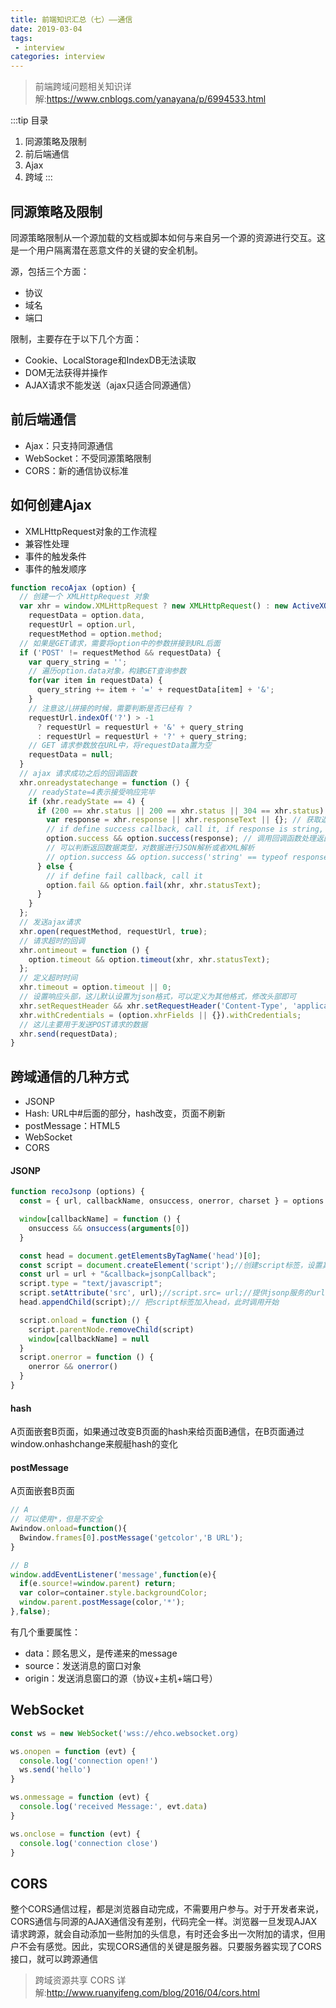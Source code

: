 ```yaml
---
title: 前端知识汇总（七）——通信
date: 2019-03-04
tags:
 - interview        
categories: interview
---
```


> 前端跨域问题相关知识详解:https://www.cnblogs.com/yanayana/p/6994533.html

:::tip 目录
1. 同源策略及限制
2. 前后端通信
3. Ajax
4. 跨域
:::

## 同源策略及限制

同源策略限制从一个源加载的文档或脚本如何与来自另一个源的资源进行交互。这是一个用户隔离潜在恶意文件的关键的安全机制。

源，包括三个方面：

- 协议
- 域名
- 端口

限制，主要存在于以下几个方面：

- Cookie、LocalStorage和IndexDB无法读取
- DOM无法获得并操作
- AJAX请求不能发送（ajax只适合同源通信）

## 前后端通信

- Ajax：只支持同源通信
- WebSocket：不受同源策略限制
- CORS：新的通信协议标准

## 如何创建Ajax

- XMLHttpRequest对象的工作流程
- 兼容性处理
- 事件的触发条件
- 事件的触发顺序

```javascript
function recoAjax (option) {
  // 创建一个 XMLHttpRequest 对象
  var xhr = window.XMLHttpRequest ? new XMLHttpRequest() : new ActiveXObject("Microsoft.XMLHTTP"),
    requestData = option.data,
    requestUrl = option.url,
    requestMethod = option.method;
  // 如果是GET请求，需要将option中的参数拼接到URL后面
  if ('POST' != requestMethod && requestData) {
    var query_string = '';
    // 遍历option.data对象，构建GET查询参数
    for(var item in requestData) {
      query_string += item + '=' + requestData[item] + '&';
    }
    // 注意这儿拼接的时候，需要判断是否已经有 ?
    requestUrl.indexOf('?') > -1
      ? requestUrl = requestUrl + '&' + query_string
      : requestUrl = requestUrl + '?' + query_string;
    // GET 请求参数放在URL中，将requestData置为空
    requestData = null;
  }
  // ajax 请求成功之后的回调函数
  xhr.onreadystatechange = function () {
    // readyState=4表示接受响应完毕
    if (xhr.readyState == 4) {
      if (200 == xhr.status || 200 == xhr.status || 304 == xhr.status) { // 判断状态码
        var response = xhr.response || xhr.responseText || {}; // 获取返回值
        // if define success callback, call it, if response is string, convert it to json objcet
        option.success && option.success(response); // 调用回调函数处理返回数据
        // 可以判断返回数据类型，对数据进行JSON解析或者XML解析
        // option.success && option.success('string' == typeof response ? JSON.parse(response) : response);
      } else {
        // if define fail callback, call it
        option.fail && option.fail(xhr, xhr.statusText);
      }
    }
  };
  // 发送ajax请求
  xhr.open(requestMethod, requestUrl, true);
  // 请求超时的回调
  xhr.ontimeout = function () {
    option.timeout && option.timeout(xhr, xhr.statusText);
  };
  // 定义超时时间
  xhr.timeout = option.timeout || 0;
  // 设置响应头部，这儿默认设置为json格式，可以定义为其他格式，修改头部即可
  xhr.setRequestHeader && xhr.setRequestHeader('Content-Type', 'application/json;charset=utf-8');
  xhr.withCredentials = (option.xhrFields || {}).withCredentials;
  // 这儿主要用于发送POST请求的数据
  xhr.send(requestData);
}
```

## 跨域通信的几种方式

- JSONP
- Hash: URL中#后面的部分，hash改变，页面不刷新
- postMessage：HTML5
- WebSocket
- CORS

#### JSONP

```js
function recoJsonp (options) {
  const = { url, callbackName, onsuccess, onerror, charset } = options

  window[callbackName] = function () {
    onsuccess && onsuccess(arguments[0])
  }

  const head = document.getElementsByTagName('head')[0];         
  const script = document.createElement('script');//创建script标签，设置其属性         
  const url = url + "&callback=jsonpCallback";
  script.type = "text/javascript";                            
  script.setAttribute('src', url);//script.src= url;//提供jsonp服务的url地址
  head.appendChild(script);// 把script标签加入head，此时调用开始

  script.onload = function () {
    script.parentNode.removeChild(script)
    window[callbackName] = null
  }
  script.onerror = function () {
    onerror && onerror()
  }
}
```

#### hash

A页面嵌套B页面，如果通过改变B页面的hash来给页面B通信，在B页面通过window.onhashchange来舰艇hash的变化

#### postMessage

A页面嵌套B页面

```js
// A
// 可以使用*，但是不安全
Awindow.onload=function(){
  Bwindow.frames[0].postMessage('getcolor','B URL');
}

// B
window.addEventListener('message',function(e){
  if(e.source!=window.parent) return;
  var color=container.style.backgroundColor;
  window.parent.postMessage(color,'*');
},false);
```
有几个重要属性：

- data：顾名思义，是传递来的message
- source：发送消息的窗口对象
- origin：发送消息窗口的源（协议+主机+端口号）

## WebSocket

```js
const ws = new WebSocket('wss://ehco.websocket.org)

ws.onopen = function (evt) {
  console.log('connection open!')
  ws.send('hello')
}

ws.onmessage = function (evt) {
  console.log('received Message:', evt.data)
}

ws.onclose = function (evt) {
  console.log('connection close')
}
```

## CORS

整个CORS通信过程，都是浏览器自动完成，不需要用户参与。对于开发者来说，CORS通信与同源的AJAX通信没有差别，代码完全一样。浏览器一旦发现AJAX请求跨源，就会自动添加一些附加的头信息，有时还会多出一次附加的请求，但用户不会有感觉。因此，实现CORS通信的关键是服务器。只要服务器实现了CORS接口，就可以跨源通信

> 跨域资源共享 CORS 详解:http://www.ruanyifeng.com/blog/2016/04/cors.html